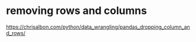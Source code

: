 # removing rows and columns
https://chrisalbon.com/python/data_wrangling/pandas_dropping_column_and_rows/